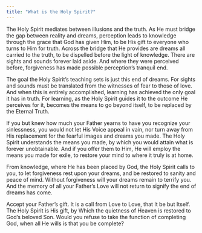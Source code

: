 ```yaml
---
title: "What is the Holy Spirit?"
---
```


The Holy Spirit mediates between illusions and the truth. As He must
bridge the gap between reality and dreams, perception leads to knowledge
through the grace that God has given Him, to be His gift to everyone who
turns to Him for truth. Across the bridge that He provides are dreams
all carried to the truth, to be dispelled before the light of knowledge.
There are sights and sounds forever laid aside. And where they were
perceived before, forgiveness has made possible perception’s tranquil
end.

The goal the Holy Spirit’s teaching sets is just this end of dreams. For
sights and sounds must be translated from the witnesses of fear to those
of love. And when this is entirely accomplished, learning has achieved
the only goal it has in truth. For learning, as the Holy Spirit guides
it to the outcome He perceives for it, becomes the means to go beyond
itself, to be replaced by the Eternal Truth.

If you but knew how much your Father yearns to have you recognize your
sinlessness, you would not let His Voice appeal in vain, nor turn away
from His replacement for the fearful images and dreams you made. The Holy
Spirit understands the means you made, by which you would attain what is
forever unobtainable. And if you offer them to Him, He will employ the
means you made for exile, to restore your mind to where it truly is at
home.

From knowledge, where He has been placed by God, the Holy Spirit calls
to you, to let forgiveness rest upon your dreams, and be restored to
sanity and peace of mind. Without forgiveness will your dreams remain to
terrify you. And the memory of all your Father’s Love will not return to
signify the end of dreams has come.

Accept your Father’s gift. It is a call from Love to Love, that It be
but Itself. The Holy Spirit is His gift, by Which the quietness of
Heaven is restored to God’s beloved Son. Would you refuse to take the
function of completing God, when all He wills is that you be complete?

